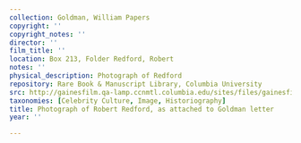 ```yaml
---
collection: Goldman, William Papers
copyright: ''
copyright_notes: ''
director: ''
film_title: ''
location: Box 213, Folder Redford, Robert
notes: ''
physical_description: Photograph of Redford
repository: Rare Book & Manuscript Library, Columbia University
src: http://gainesfilm.qa-lamp.ccnmtl.columbia.edu/sites/files/gainesfilm/images/1000102112.jpg
taxonomies: [Celebrity Culture, Image, Historiography]
title: Photograph of Robert Redford, as attached to Goldman letter
year: ''

---
```

